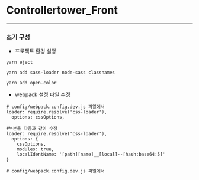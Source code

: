 # Controllertower_Front
---

### 초기 구성
* 프로젝트 환경 설정
```
yarn eject

yarn add sass-loader node-sass classnames

yarn add open-color
```

* webpack 설정 파일 수정

```
# config/webpack.config.dev.js 파일에서
loader: require.resolve('css-loader'),
  options: cssOptions,

#부분을 다음과 같이 수정
loader: require.resolve('css-loader'),
  options: {
    cssOptions,
    modules: true,
    localIdentName: '[path][name]__[local]--[hash:base64:5]'
}
```
```
# config/webpack.config.dev.js 파일에서

```
